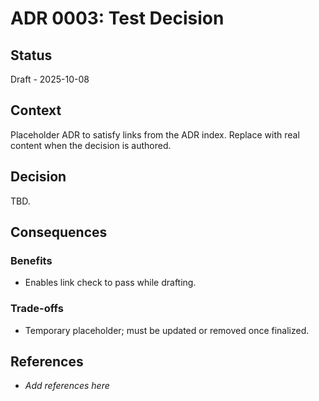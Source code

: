 <!-- markdownlint-disable-next-line MD041 -->
# ADR 0003: Test Decision

## Status

Draft - 2025-10-08

## Context

Placeholder ADR to satisfy links from the ADR index. Replace with real content when the decision is authored.

## Decision

TBD.

## Consequences

### Benefits

- Enables link check to pass while drafting.

### Trade-offs

- Temporary placeholder; must be updated or removed once finalized.

## References

- _Add references here_
